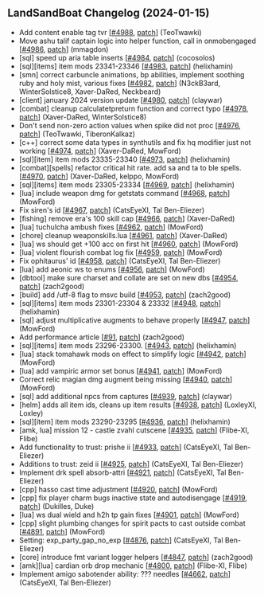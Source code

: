 ## LandSandBoat Changelog (2024-01-15)
- Add content enable tag tvr [[#4988](https://github.com/LandSandBoat/server/pull/4988), [patch](https://github.com/LandSandBoat/server/pull/4988.patch)] (TeoTwawki)
- Move ashu talif captain logic into helper function, call in onmobengaged [[#4986](https://github.com/LandSandBoat/server/pull/4986), [patch](https://github.com/LandSandBoat/server/pull/4986.patch)] (mmagdon)
- [sql] speed up aria table inserts [[#4984](https://github.com/LandSandBoat/server/pull/4984), [patch](https://github.com/LandSandBoat/server/pull/4984.patch)] (cocosolos)
- [sql][items] item mods 23341-23346 [[#4983](https://github.com/LandSandBoat/server/pull/4983), [patch](https://github.com/LandSandBoat/server/pull/4983.patch)] (helixhamin)
- [smn] correct carbuncle animations, bp abilities, implement soothing ruby and holy mist, various fixes [[#4982](https://github.com/LandSandBoat/server/pull/4982), [patch](https://github.com/LandSandBoat/server/pull/4982.patch)] (N3ckB3ard, WinterSolstice8, Xaver-DaRed, Neckbeard)
- [client] january 2024 version update [[#4980](https://github.com/LandSandBoat/server/pull/4980), [patch](https://github.com/LandSandBoat/server/pull/4980.patch)] (claywar)
- [combat] cleanup calculatetpreturn function and correct typo [[#4978](https://github.com/LandSandBoat/server/pull/4978), [patch](https://github.com/LandSandBoat/server/pull/4978.patch)] (Xaver-DaRed, WinterSolstice8)
- Don't send non-zero action values when spike did not proc [[#4976](https://github.com/LandSandBoat/server/pull/4976), [patch](https://github.com/LandSandBoat/server/pull/4976.patch)] (TeoTwawki, TiberonKalkaz)
- [c++] correct some data types in synthutils and fix hq modifier just not working [[#4974](https://github.com/LandSandBoat/server/pull/4974), [patch](https://github.com/LandSandBoat/server/pull/4974.patch)] (Xaver-DaRed, MowFord)
- [sql][item] item mods 23335-23340 [[#4973](https://github.com/LandSandBoat/server/pull/4973), [patch](https://github.com/LandSandBoat/server/pull/4973.patch)] (helixhamin)
- [combat][spells] refactor critical hit rate. add sa and ta to ble spells. [[#4970](https://github.com/LandSandBoat/server/pull/4970), [patch](https://github.com/LandSandBoat/server/pull/4970.patch)] (Xaver-DaRed, kelppo, MowFord)
- [sql][items] item mods 23305-23334 [[#4969](https://github.com/LandSandBoat/server/pull/4969), [patch](https://github.com/LandSandBoat/server/pull/4969.patch)] (helixhamin)
- [lua] include weapon dmg for getstats command [[#4968](https://github.com/LandSandBoat/server/pull/4968), [patch](https://github.com/LandSandBoat/server/pull/4968.patch)] (MowFord)
- Fix siren's id [[#4967](https://github.com/LandSandBoat/server/pull/4967), [patch](https://github.com/LandSandBoat/server/pull/4967.patch)] (CatsEyeXI, Tal Ben-Eliezer)
- [fishing] remove era's 100 skill cap [[#4966](https://github.com/LandSandBoat/server/pull/4966), [patch](https://github.com/LandSandBoat/server/pull/4966.patch)] (Xaver-DaRed)
- [lua] tuchulcha ambush fixes [[#4962](https://github.com/LandSandBoat/server/pull/4962), [patch](https://github.com/LandSandBoat/server/pull/4962.patch)] (MowFord)
- [chore] cleanup weaponskills.lua [[#4961](https://github.com/LandSandBoat/server/pull/4961), [patch](https://github.com/LandSandBoat/server/pull/4961.patch)] (Xaver-DaRed)
- [lua] ws should get +100 acc on first hit [[#4960](https://github.com/LandSandBoat/server/pull/4960), [patch](https://github.com/LandSandBoat/server/pull/4960.patch)] (MowFord)
- [lua] violent flourish combat log fix [[#4959](https://github.com/LandSandBoat/server/pull/4959), [patch](https://github.com/LandSandBoat/server/pull/4959.patch)] (MowFord)
- Fix ophitaurus' id [[#4958](https://github.com/LandSandBoat/server/pull/4958), [patch](https://github.com/LandSandBoat/server/pull/4958.patch)] (CatsEyeXI, Tal Ben-Eliezer)
- [lua] add aeonic ws to enums [[#4956](https://github.com/LandSandBoat/server/pull/4956), [patch](https://github.com/LandSandBoat/server/pull/4956.patch)] (MowFord)
- [dbtool] make sure charset and collate are set on new dbs [[#4954](https://github.com/LandSandBoat/server/pull/4954), [patch](https://github.com/LandSandBoat/server/pull/4954.patch)] (zach2good)
- [build] add /utf-8 flag to msvc build [[#4953](https://github.com/LandSandBoat/server/pull/4953), [patch](https://github.com/LandSandBoat/server/pull/4953.patch)] (zach2good)
- [sql][items] item mods 23301-23304 & 23332 [[#4948](https://github.com/LandSandBoat/server/pull/4948), [patch](https://github.com/LandSandBoat/server/pull/4948.patch)] (helixhamin)
- [sql] adjust multiplicative augments to behave properly [[#4947](https://github.com/LandSandBoat/server/pull/4947), [patch](https://github.com/LandSandBoat/server/pull/4947.patch)] (MowFord)
- Add performance article [[#91](https://github.com/LandSandBoat/lsb-wiki/pull/91), [patch](https://github.com/LandSandBoat/lsb-wiki/pull/91.patch)] (zach2good)
- [sql][items] item mods 23296-23300. [[#4943](https://github.com/LandSandBoat/server/pull/4943), [patch](https://github.com/LandSandBoat/server/pull/4943.patch)] (helixhamin)
- [lua] stack tomahawk mods on effect to simplify logic [[#4942](https://github.com/LandSandBoat/server/pull/4942), [patch](https://github.com/LandSandBoat/server/pull/4942.patch)] (MowFord)
- [lua] add vampiric armor set bonus [[#4941](https://github.com/LandSandBoat/server/pull/4941), [patch](https://github.com/LandSandBoat/server/pull/4941.patch)] (MowFord)
- Correct relic magian dmg augment being missing [[#4940](https://github.com/LandSandBoat/server/pull/4940), [patch](https://github.com/LandSandBoat/server/pull/4940.patch)] (MowFord)
- [sql] add additional npcs from captures [[#4939](https://github.com/LandSandBoat/server/pull/4939), [patch](https://github.com/LandSandBoat/server/pull/4939.patch)] (claywar)
- [helm] adds all item ids, cleans up item results [[#4938](https://github.com/LandSandBoat/server/pull/4938), [patch](https://github.com/LandSandBoat/server/pull/4938.patch)] (LoxleyXI, Loxley)
- [sql][item] item mods 23290-23295 [[#4936](https://github.com/LandSandBoat/server/pull/4936), [patch](https://github.com/LandSandBoat/server/pull/4936.patch)] (helixhamin)
- [amk, lua] mission 12 - castle zvahl cutscene  [[#4935](https://github.com/LandSandBoat/server/pull/4935), [patch](https://github.com/LandSandBoat/server/pull/4935.patch)] (Flibe-XI, Flibe)
- Add functionality to trust: prishe ii [[#4933](https://github.com/LandSandBoat/server/pull/4933), [patch](https://github.com/LandSandBoat/server/pull/4933.patch)] (CatsEyeXI, Tal Ben-Eliezer)
- Additions to trust: zeid ii [[#4925](https://github.com/LandSandBoat/server/pull/4925), [patch](https://github.com/LandSandBoat/server/pull/4925.patch)] (CatsEyeXI, Tal Ben-Eliezer)
- Implement drk spell absorb-attri [[#4921](https://github.com/LandSandBoat/server/pull/4921), [patch](https://github.com/LandSandBoat/server/pull/4921.patch)] (CatsEyeXI, Tal Ben-Eliezer)
- [cpp] hasso cast time adjustment [[#4920](https://github.com/LandSandBoat/server/pull/4920), [patch](https://github.com/LandSandBoat/server/pull/4920.patch)] (MowFord)
- [cpp] fix player charm bugs inactive state and autodisengage [[#4919](https://github.com/LandSandBoat/server/pull/4919), [patch](https://github.com/LandSandBoat/server/pull/4919.patch)] (Dukilles, Duke)
- [lua] ws dual wield and h2h tp gain fixes [[#4901](https://github.com/LandSandBoat/server/pull/4901), [patch](https://github.com/LandSandBoat/server/pull/4901.patch)] (MowFord)
- [cpp] slight plumbing changes for spirit pacts to cast outside combat [[#4891](https://github.com/LandSandBoat/server/pull/4891), [patch](https://github.com/LandSandBoat/server/pull/4891.patch)] (MowFord)
- Setting: exp_party_gap_no_exp [[#4876](https://github.com/LandSandBoat/server/pull/4876), [patch](https://github.com/LandSandBoat/server/pull/4876.patch)] (CatsEyeXI, Tal Ben-Eliezer)
- [core] introduce fmt variant logger helpers [[#4847](https://github.com/LandSandBoat/server/pull/4847), [patch](https://github.com/LandSandBoat/server/pull/4847.patch)] (zach2good)
- [amk][lua] cardian orb drop mechanic [[#4800](https://github.com/LandSandBoat/server/pull/4800), [patch](https://github.com/LandSandBoat/server/pull/4800.patch)] (Flibe-XI, Flibe)
- Implement amigo sabotender ability: ??? needles [[#4662](https://github.com/LandSandBoat/server/pull/4662), [patch](https://github.com/LandSandBoat/server/pull/4662.patch)] (CatsEyeXI, Tal Ben-Eliezer)
